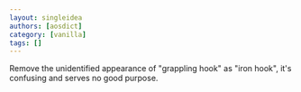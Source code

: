 ```yaml
---
layout: singleidea
authors: [aosdict]
category: [vanilla]
tags: []
---
```

Remove the unidentified appearance of "grappling hook" as "iron hook", it's confusing and serves no good purpose.
